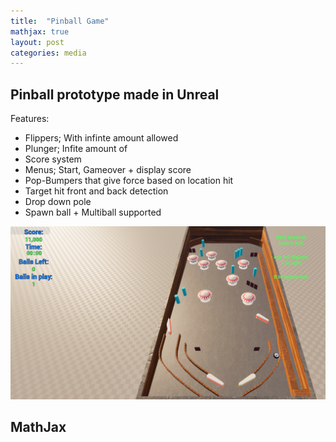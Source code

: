 ```yaml
---
title:  "Pinball Game"
mathjax: true
layout: post
categories: media
---
```


## Pinball prototype made in Unreal
Features:
- Flippers; With infinte amount allowed
- Plunger; Infite amount of
- Score system
- Menus; Start, Gameover + display score
- Pop-Bumpers that give force based on location hit
- Target hit front and back detection
- Drop down pole
- Spawn ball + Multiball supported

![Pinball Game](/images/PinballDemoPic.png)


## MathJax
